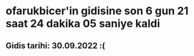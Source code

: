 # ofarukbicer'in gidisine son 6 gun 21 saat 24 dakika 05 saniye kaldi

## Gidis tarihi: 30.09.2022 :(
